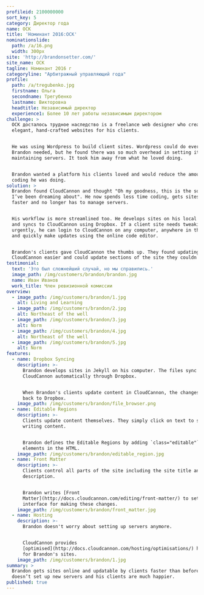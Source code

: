 ```yaml
---
profileid: 2100000000
sort_key: 5
category: Директор года
name: ОСК
title: 'Номинант 2016:ОСК'
nominationslide:
  path: /a/16.png
  width: 300px
site: 'http://brandonsetter.com/'
site_name: ОСК
tagline: Номинант 2016 г
categoryline: "Арбитражный управляющий года"
profile:
  path: /a/tregubenko.jpg
  firstname: Ольга
  secondname: Трегубенко
  lastname: Викторовна
  headtitle: Независимый директор
  experience1: Более 10 лет работы независимым директором
challenge: >
  ОСК досталось трудное наследство is a freelance web designer who creates
  elegant, hand-crafted websites for his clients.


  He was using Wordpress to build client sites. Wordpress could do everything
  Brandon needed, but he found there was so much overhead in setting it up and
  maintaining servers. It took him away from what he loved doing.


  Brandon wanted a platform his clients loved and would reduce the amount of
  coding he was doing.
solution: >
  Brandon found CloudCannon and thought "Oh my goodness, this is the solution
  I’ve been dreaming about". He now spends less time coding, gets sites live
  faster and no longer has to manage servers.


  His workflow is more streamlined too. He develops sites on his local computer
  and syncs to CloudCannon using Dropbox. If a client site needs tweaking
  urgently, he can login to CloudCannon on any computer, anywhere in the world
  and quickly make updates using the online code editor.


  Brandon's clients gave CloudCannon the thumbs up. They found updating in
  CloudCannon easier and could update sections of the site they couldn't before.
testimonial:
  text: 'Это был сложнейший случай, но мы справились.'
  image_path: /img/customers/brandon/brandon.jpg
  name: Иван Иванов
  work_title: Член ревизионной комиссии
overview:
  - image_path: /img/customers/brandon/1.jpg
    alt: Living and Learning
  - image_path: /img/customers/brandon/2.jpg
    alt: Northeast of the well
  - image_path: /img/customers/brandon/3.jpg
    alt: Norm
  - image_path: /img/customers/brandon/4.jpg
    alt: Northeast of the well
  - image_path: /img/customers/brandon/5.jpg
    alt: Norm
features:
  - name: Dropbox Syncing
    description: >-
      Brandon develops sites in Jekyll on his computer. The files sync to
      CloudCannon automatically through Dropbox.


      When Brandon's clients update content in CloudCannon, the changes push
      back to Dropbox. 
    image_path: /img/customers/brandon/file_browser.png
  - name: Editable Regions
    description: >-
      Clients update content themselves. They simply click on text to start
      writing content.


      Brandon defines the Editable Regions by adding `class="editable"` to
      elements in the HTML. 
    image_path: /img/customers/brandon/editable_region.jpg
  - name: Front Matter
    description: >-
      Clients control all parts of the site including the site title and
      description.


      Brandon writes [Front
      Matter](http://docs.cloudcannon.com/editing/front-matter/) to set up the
      interface for making these changes.
    image_path: /img/customers/brandon/front_matter.jpg
  - name: Hosting
    description: >-
      Brandon doesn't worry about setting up servers anymore.


      CloudCannon provides
      [optimised](http://docs.cloudcannon.com/hosting/optimisations/) hosting
      for Brandon's sites.
    image_path: /img/customers/brandon/1.jpg
summary: >
  Brandon ​gets​ sites online and updatable by clients faster than ​before​. He
  doesn’t ​set up​ new servers and his clients are much happier.
published: true
---
```

